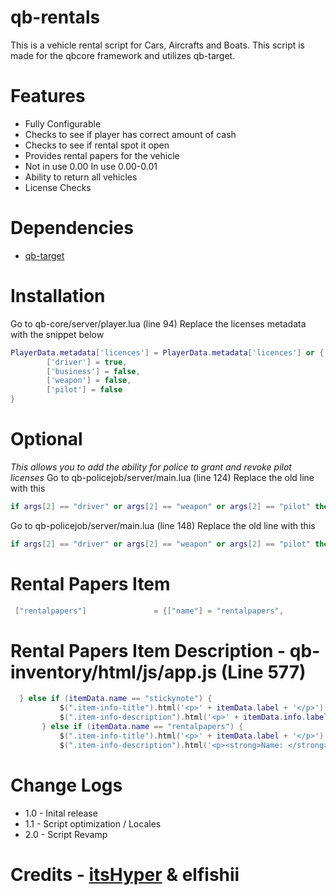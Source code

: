 # qb-rentals
This is a vehicle rental script for Cars, Aircrafts and Boats. This script is made for the qbcore framework and utilizes qb-target.

# Features
- Fully Configurable
- Checks to see if player has correct amount of cash
- Checks to see if rental spot it open
- Provides rental papers for the vehicle
- Not in use 0.00 In use 0.00-0.01
- Ability to return all vehicles 
- License Checks

# Dependencies 
- [qb-target](https://github.com/BerkieBb/qb-target)

# Installation
Go to qb-core/server/player.lua (line 94)
Replace the licenses metadata with the snippet below
```lua
PlayerData.metadata['licences'] = PlayerData.metadata['licences'] or {
        ['driver'] = true,
        ['business'] = false,
        ['weapon'] = false,
        ['pilot'] = false
}
```
# Optional
*This allows you to add the ability for police to grant and revoke pilot licenses*
Go to qb-policejob/server/main.lua (line 124)
Replace the old line with this
```lua
if args[2] == "driver" or args[2] == "weapon" or args[2] == "pilot" then
```
Go to qb-policejob/server/main.lua (line 148)
Replace the old line with this
```lua
if args[2] == "driver" or args[2] == "weapon" or args[2] == "pilot" then
```
 
# Rental Papers Item
 
 ```lua
  ["rentalpapers"]				 = {["name"] = "rentalpapers", 					["label"] = "Rental Papers", 			["weight"] = 0, 		["type"] = "item", 		["image"] = "rentalpapers.png", 		["unique"] = true, 		["useable"] = false, 	["shouldClose"] = false, 	["combinable"] = nil, 	["description"] = "Yea, this is my car i can prove it!"},
  ```
  # Rental Papers Item Description - qb-inventory/html/js/app.js (Line 577)
  
 ```lua
   } else if (itemData.name == "stickynote") {
            $(".item-info-title").html('<p>' + itemData.label + '</p>')
            $(".item-info-description").html('<p>' + itemData.info.label + '</p>');
        } else if (itemData.name == "rentalpapers") {
            $(".item-info-title").html('<p>' + itemData.label + '</p>')
            $(".item-info-description").html('<p><strong>Name: </strong><span>'+ itemData.info.firstname + '</span></p><p><strong>Last Name: </strong><span>'+ itemData.info.lastname+ '</span></p><p><strong>Plate: </strong><span>'+ itemData.info.plate + '<p><strong>Model: </strong><span>'+ itemData.info.model +'</span></p>');
```
# Change Logs
- 1.0 - Inital release
- 1.1 - Script optimization / Locales
- 2.0 - Script Revamp

# Credits - [itsHyper](https://github.com/itsHyper) & elfishii 
